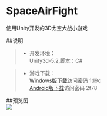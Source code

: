 # SpaceAirFight
使用Unity开发的3D太空大战小游戏

##说明  
>* 开发环境：  
Unity3d-5.2,脚本：C#  

>* 游戏下载：  
[Windows版下载](https://yunpan.cn/cPGDSeGLKgvwF)访问密码 1d9c  
[Android版下载](https://yunpan.cn/cPGDzpCKTBCsX)访问密码 2f78  

##预览图  
![](http://ww2.sinaimg.cn/mw1024/9c3ad739jw1f3lxbruzbrj20i80i8gp9.jpg)  
